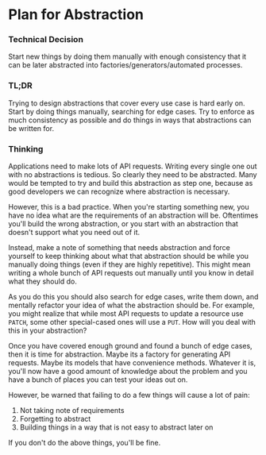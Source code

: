 # Plan for Abstraction

### Technical Decision

Start new things by doing them manually with enough consistency that it can be
later abstracted into factories/generators/automated processes.

### TL;DR

Trying to design abstractions that cover every use case is hard early on. Start
by doing things manually, searching for edge cases. Try to enforce as much
consistency as possible and do things in ways that abstractions can be written
for.

### Thinking

Applications need to make lots of API requests. Writing every single one out
with no abstractions is tedious. So clearly they need to be abstracted. Many
would be tempted to try and build this abstraction as step one, because as good
developers we can recognize where abstraction is necessary.

However, this is a bad practice. When you're starting something new, you have
no idea what are the requirements of an abstraction will be. Oftentimes you'll
build the wrong abstraction, or you start with an abstraction that doesn't
support what you need out of it.

Instead, make a note of something that needs abstraction and force yourself to
keep thinking about what that abstraction should be while you manually doing
things (even if they are highly repetitive). This might mean writing a whole
bunch of API requests out manually until you know in detail what they should
do.

As you do this you should also search for edge cases, write them down, and
mentally refactor your idea of what the abstraction should be. For example,
you might realize that while most API requests to update a resource use
`PATCH`, some other special-cased ones will use a `PUT`. How will you deal with
this in your abstraction?

Once you have covered enough ground and found a bunch of edge cases, then it is
time for abstraction. Maybe its a factory for generating API requests. Maybe
its models that have convenience methods. Whatever it is, you'll now have a
good amount of knowledge about the problem and you have a bunch of places you
can test your ideas out on.

However, be warned that failing to do a few things will cause a lot of pain:

1. Not taking note of requirements
2. Forgetting to abstract
3. Building things in a way that is not easy to abstract later on

If you don't do the above things, you'll be fine.
